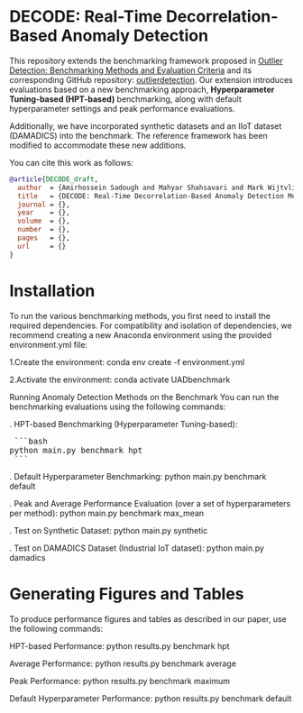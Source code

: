 # DECODE: Real-Time Decorrelation-Based Anomaly Detection

This repository extends the benchmarking framework proposed in [Outlier Detection: Benchmarking Methods and Evaluation Criteria](https://jmlr.org/papers/v25/23-0570.html) and its corresponding GitHub repository: [outlierdetection](https://github.com/RoelBouman/outlierdetection). Our extension introduces evaluations based on a new benchmarking approach, **Hyperparameter Tuning-based (HPT-based)** benchmarking, along with default hyperparameter settings and peak performance evaluations.

Additionally, we have incorporated synthetic datasets and an IIoT dataset (DAMADICS) into the benchmark. The reference framework has been modified to accommodate these new additions.

You can cite this work as follows:

```bibtex
@article{DECODE_draft,
  author  = {Amirhossein Sadough and Mahyar Shahsavari and Mark Wijtvliet, Marcel van Gerven},
  title   = {DECODE: Real-Time Decorrelation-Based Anomaly Detection Method for Multivariate Time Series},
  journal = {},
  year    = {},
  volume  = {},
  number  = {},
  pages   = {},
  url     = {}
}
```

# Installation

To run the various benchmarking methods, you first need to install the required dependencies. For compatibility and isolation of dependencies, we recommend creating a new Anaconda environment using the provided environment.yml file:

1.Create the environment:
conda env create -f environment.yml

2.Activate the environment:
conda activate UADbenchmark

Running Anomaly Detection Methods on the Benchmark
You can run the benchmarking evaluations using the following commands:

. HPT-based Benchmarking (Hyperparameter Tuning-based):
<pre> ```bash 
python main.py benchmark hpt
 ``` </pre>
. Default Hyperparameter Benchmarking:
python main.py benchmark default

. Peak and Average Performance Evaluation (over a set of hyperparameters per method):
python main.py benchmark max_mean

. Test on Synthetic Dataset:
python main.py synthetic

. Test on DAMADICS Dataset (Industrial IoT dataset):
python main.py damadics

# Generating Figures and Tables

To produce performance figures and tables as described in our paper, use the following commands:

HPT-based Performance:
python results.py benchmark hpt

Average Performance:
python results.py benchmark average

Peak Performance:
python results.py benchmark maximum

Default Hyperparameter Performance:
python results.py benchmark default
